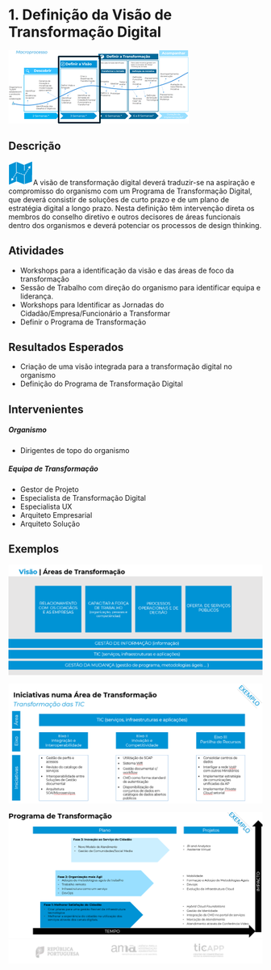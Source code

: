﻿# 1. Definição da Visão de Transformação Digital

![definir visao](images/definir_visao.png)

## Descrição

![programa](images/programa-transformacao.png)A visão de transformação digital deverá traduzir-se na aspiração e compromisso do organismo com um Programa de Transformação Digital, que deverá consistir de soluções de curto prazo e de um plano de estratégia digital a longo prazo. Nesta definição têm intervenção direta os membros do conselho diretivo e outros decisores de áreas funcionais dentro dos organismos e deverá potenciar os processos de design thinking.

## Atividades
* Workshops para a identificação da visão e das áreas de foco da transformação
* Sessão de Trabalho com direção do organismo para identificar equipa e liderança.
* Workshops para Identificar as Jornadas do Cidadão/Empresa/Funcionário a Transformar
* Definir o Programa de Transformação


## Resultados Esperados
* Criação de uma visão integrada para a transformação digital no organismo
* Definição do Programa  de Transformação Digital 

## Intervenientes
##### Organismo
* Dirigentes de topo do organismo


##### Equipa de Transformação
* Gestor de Projeto
* Especialista de Transformação Digital
* Especialista UX
* Arquiteto Empresarial
* Arquiteto Solução

## Exemplos
![áreas de transformacao](images/areas_transformacao.png) 

![Iniciativas de numa Área de Transformação](images/iniciativas_area_transformacao.png)

![roadmap](images/roadmap.png)
![rodapé](images/rodape.png)

